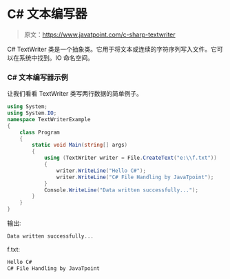 # C# 文本编写器

> 原文：<https://www.javatpoint.com/c-sharp-textwriter>

C# TextWriter 类是一个抽象类。它用于将文本或连续的字符序列写入文件。它可以在系统中找到。IO 命名空间。

### C# 文本编写器示例

让我们看看 TextWriter 类写两行数据的简单例子。

```cs
using System;
using System.IO;
namespace TextWriterExample
{
    class Program
    {
        static void Main(string[] args)
        {
            using (TextWriter writer = File.CreateText("e:\\f.txt"))
            {
                writer.WriteLine("Hello C#");
                writer.WriteLine("C# File Handling by JavaTpoint");
            }
            Console.WriteLine("Data written successfully...");
        }
    }
}

```

输出:

```cs
Data written successfully...

```

f.txt:

```cs
Hello C#
C# File Handling by JavaTpoint

```